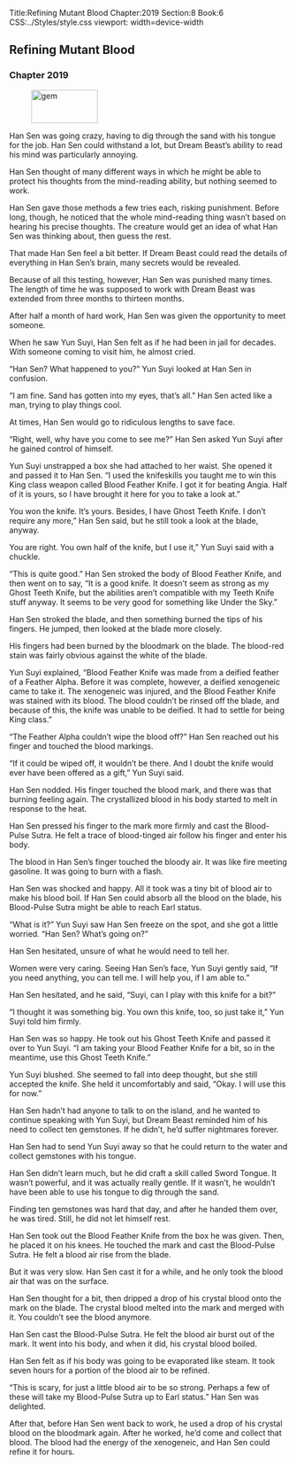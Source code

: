 Title:Refining Mutant Blood 
Chapter:2019 
Section:8 
Book:6 
CSS:../Styles/style.css 
viewport: width=device-width
  
## Refining Mutant Blood
### Chapter 2019
  
<figure>
	<img src="../Images/gem.gif" alt="gem" id="gem" width="120" height="60" />
</figure>
  

  
Han Sen was going crazy, having to dig through the sand with his tongue for the job. Han Sen could withstand a lot, but Dream Beast’s ability to read his mind was particularly annoying.

Han Sen thought of many different ways in which he might be able to protect his thoughts from the mind-reading ability, but nothing seemed to work.

Han Sen gave those methods a few tries each, risking punishment. Before long, though, he noticed that the whole mind-reading thing wasn’t based on hearing his precise thoughts. The creature would get an idea of what Han Sen was thinking about, then guess the rest.

That made Han Sen feel a bit better. If Dream Beast could read the details of everything in Han Sen’s brain, many secrets would be revealed.

Because of all this testing, however, Han Sen was punished many times. The length of time he was supposed to work with Dream Beast was extended from three months to thirteen months.

After half a month of hard work, Han Sen was given the opportunity to meet someone.

When he saw Yun Suyi, Han Sen felt as if he had been in jail for decades. With someone coming to visit him, he almost cried.

“Han Sen? What happened to you?” Yun Suyi looked at Han Sen in confusion.

“I am fine. Sand has gotten into my eyes, that’s all.” Han Sen acted like a man, trying to play things cool.

At times, Han Sen would go to ridiculous lengths to save face.

“Right, well, why have you come to see me?” Han Sen asked Yun Suyi after he gained control of himself.

Yun Suyi unstrapped a box she had attached to her waist. She opened it and passed it to Han Sen. “I used the knifeskills you taught me to win this King class weapon called Blood Feather Knife. I got it for beating Angia. Half of it is yours, so I have brought it here for you to take a look at.”

You won the knife. It’s yours. Besides, I have Ghost Teeth Knife. I don’t require any more,” Han Sen said, but he still took a look at the blade, anyway.

You are right. You own half of the knife, but I use it,” Yun Suyi said with a chuckle.

“This is quite good.” Han Sen stroked the body of Blood Feather Knife, and then went on to say, “It is a good knife. It doesn’t seem as strong as my Ghost Teeth Knife, but the abilities aren’t compatible with my Teeth Knife stuff anyway. It seems to be very good for something like Under the Sky.”

Han Sen stroked the blade, and then something burned the tips of his fingers. He jumped, then looked at the blade more closely.

His fingers had been burned by the bloodmark on the blade. The blood-red stain was fairly obvious against the white of the blade.

Yun Suyi explained, “Blood Feather Knife was made from a deified feather of a Feather Alpha. Before it was complete, however, a deified xenogeneic came to take it. The xenogeneic was injured, and the Blood Feather Knife was stained with its blood. The blood couldn’t be rinsed off the blade, and because of this, the knife was unable to be deified. It had to settle for being King class.”

“The Feather Alpha couldn’t wipe the blood off?” Han Sen reached out his finger and touched the blood markings.

“If it could be wiped off, it wouldn’t be there. And I doubt the knife would ever have been offered as a gift,” Yun Suyi said.

Han Sen nodded. His finger touched the blood mark, and there was that burning feeling again. The crystallized blood in his body started to melt in response to the heat.

Han Sen pressed his finger to the mark more firmly and cast the Blood-Pulse Sutra. He felt a trace of blood-tinged air follow his finger and enter his body.

The blood in Han Sen’s finger touched the bloody air. It was like fire meeting gasoline. It was going to burn with a flash.

Han Sen was shocked and happy. All it took was a tiny bit of blood air to make his blood boil. If Han Sen could absorb all the blood on the blade, his Blood-Pulse Sutra might be able to reach Earl status.

“What is it?” Yun Suyi saw Han Sen freeze on the spot, and she got a little worried. “Han Sen? What’s going on?”

Han Sen hesitated, unsure of what he would need to tell her.

Women were very caring. Seeing Han Sen’s face, Yun Suyi gently said, “If you need anything, you can tell me. I will help you, if I am able to.”

Han Sen hesitated, and he said, “Suyi, can I play with this knife for a bit?”

“I thought it was something big. You own this knife, too, so just take it,” Yun Suyi told him firmly.

Han Sen was so happy. He took out his Ghost Teeth Knife and passed it over to Yun Suyi. “I am taking your Blood Feather Knife for a bit, so in the meantime, use this Ghost Teeth Knife.”

Yun Suyi blushed. She seemed to fall into deep thought, but she still accepted the knife. She held it uncomfortably and said, “Okay. I will use this for now.”

Han Sen hadn’t had anyone to talk to on the island, and he wanted to continue speaking with Yun Suyi, but Dream Beast reminded him of his need to collect ten gemstones. If he didn’t, he’d suffer nightmares forever.

Han Sen had to send Yun Suyi away so that he could return to the water and collect gemstones with his tongue.

Han Sen didn’t learn much, but he did craft a skill called Sword Tongue. It wasn’t powerful, and it was actually really gentle. If it wasn’t, he wouldn’t have been able to use his tongue to dig through the sand.

Finding ten gemstones was hard that day, and after he handed them over, he was tired. Still, he did not let himself rest.

Han Sen took out the Blood Feather Knife from the box he was given. Then, he placed it on his knees. He touched the mark and cast the Blood-Pulse Sutra. He felt a blood air rise from the blade.

But it was very slow. Han Sen cast it for a while, and he only took the blood air that was on the surface.

Han Sen thought for a bit, then dripped a drop of his crystal blood onto the mark on the blade. The crystal blood melted into the mark and merged with it. You couldn’t see the blood anymore.

Han Sen cast the Blood-Pulse Sutra. He felt the blood air burst out of the mark. It went into his body, and when it did, his crystal blood boiled.

Han Sen felt as if his body was going to be evaporated like steam. It took seven hours for a portion of the blood air to be refined.

“This is scary, for just a little blood air to be so strong. Perhaps a few of these will take my Blood-Pulse Sutra up to Earl status.” Han Sen was delighted.

After that, before Han Sen went back to work, he used a drop of his crystal blood on the bloodmark again. After he worked, he’d come and collect that blood. The blood had the energy of the xenogeneic, and Han Sen could refine it for hours.